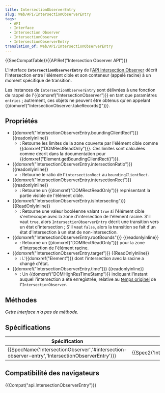 ```yaml
---
title: IntersectionObserverEntry
slug: Web/API/IntersectionObserverEntry
tags:
  - API
  - Interface
  - Intersection Observer
  - IntersectionObserver
  - IntersectionObserverEntry
translation_of: Web/API/IntersectionObserverEntry
---
```

{{SeeCompatTable}}{{APIRef("Intersection Observer API")}}

L'interface **`IntersectionObserverEntry`** de l'[API Intersection Observer](/en-US/docs/Web/API/Intersection_Observer_API) décrit l'intersection entre l'élément cible et son conteneur (appelé racine) à un moment spécifique de transition.

Les instances de `IntersectionObserverEntry` sont délivrées à une fonction de rappel de l'{{domxref("IntersectionObserver")}} en tant que paramètres `entries` ; autrement, ces objets ne peuvent être obtenus qu'en appelant {{domxref("IntersectionObserver.takeRecords()")}}.

## Propriétés

- {{domxref("IntersectionObserverEntry.boundingClientRect")}} {{readonlyinline}}
  - : Retourne les limites de la zone couverte par l'élément cible comme {{domxref("DOMRectReadOnly")}}. Ces limites sont calculées comme décrit dans la documentation pour {{domxref("Element.getBoundingClientRect()")}}.
- {{domxref("IntersectionObserverEntry.intersectionRatio")}} {{readonlyinline}}
  - : Retourne le ratio de l'`intersectionRect` au `boundingClientRect`.
- {{domxref("IntersectionObserverEntry.intersectionRect")}} {{readonlyinline}}
  - : Retourne un {{domxref("DOMRectReadOnly")}} représentant la partie visible de l'élément cible.
- {{domxref("IntersectionObserverEntry.isIntersecting")}} {{ReadOnlyInline}}
  - : Retourne une valeur booléenne valant `true` si l'élément cible s'entrecoupe avec la zone d'intersection de l'élément racine. S'il vaut `true`, alors `IntersectionObserverEntry` décrit une transition vers un état d'intersection ;  S'il vaut `false`, alors la transition se fait d'un état d'intersection à un état de non-intersection.
- {{domxref("IntersectionObserverEntry.rootBounds")}} {{readonlyinline}}
  - : Retourne un {{domxref("DOMRectReadOnly")}} pour la zone d'intersection de l'élément racine.
- {{domxref("IntersectionObserverEntry.target")}} {{ReadOnlyInline}}
  - : L'{{domxref("Element")}} dont l'intersection avec la racine a changé d'état.
- {{domxref("IntersectionObserverEntry.time")}} {{readonlyinline}}
  - : Un {{domxref("DOMHighResTimeStamp")}} indiquant l'instant auquel l'intersection a été enregistrée, relative au [temps originel](/en-US/docs/Web/API/DOMHighResTimeStamp#The_time_origin) de l'`IntersectionObserver`.

## Méthodes

_Cette interface n'a pas de méthode._

## Spécifications

| Spécification                                                                                                                    | Statut                                       | Commentaire         |
| -------------------------------------------------------------------------------------------------------------------------------- | -------------------------------------------- | ------------------- |
| {{SpecName('IntersectionObserver','#intersection-observer-entry','IntersectionObserverEntry')}} | {{Spec2('IntersectionObserver')}} | Définition initiale |

## Compatibilité des navigateurs

{{Compat("api.IntersectionObserverEntry")}}
